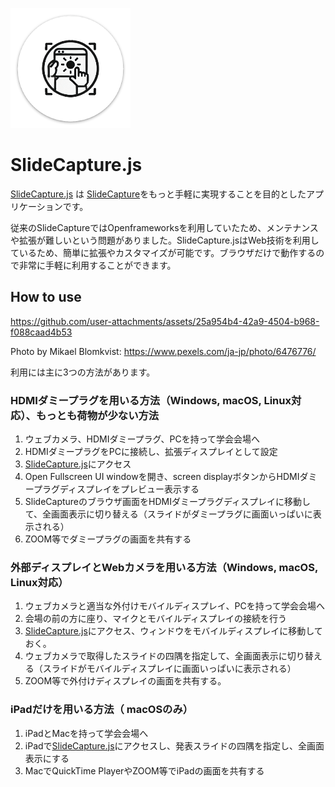 ![logo](./logo.png)
# SlideCapture.js
[SlideCapture.js](https://tetsuakibaba.github.io/SlideCapture.js/) は [SlideCapture](https://github.com/TetsuakiBaba/SlideCapture)をもっと手軽に実現することを目的としたアプリケーションです。

従来のSlideCaptureではOpenframeworksを利用していたため、メンテナンスや拡張が難しいという問題がありました。SlideCapture.jsはWeb技術を利用しているため、簡単に拡張やカスタマイズが可能です。ブラウザだけで動作するので非常に手軽に利用することができます。


## How to use
https://github.com/user-attachments/assets/25a954b4-42a9-4504-b968-f088caad4b53

Photo by Mikael Blomkvist: https://www.pexels.com/ja-jp/photo/6476776/

利用には主に3つの方法があります。

### HDMIダミープラグを用いる方法（Windows, macOS, Linux対応）、もっとも荷物が少ない方法
1. ウェブカメラ、HDMIダミープラグ、PCを持って学会会場へ
2. HDMIダミープラグをPCに接続し、拡張ディスプレイとして設定
3. [SlideCapture.js](https://tetsuakibaba.github.io/SlideCapture.js/)にアクセス
4. Open Fullscreen UI windowを開き、screen displayボタンからHDMIダミープラグディスプレイをプレビュー表示する
5. SlideCaptureのブラウザ画面をHDMIダミープラグディスプレイに移動して、全画面表示に切り替える（スライドがダミープラグに画面いっぱいに表示される）
6. ZOOM等でダミープラグの画面を共有する

### 外部ディスプレイとWebカメラを用いる方法（Windows, macOS, Linux対応）
1. ウェブカメラと適当な外付けモバイルディスプレイ、PCを持って学会会場へ
2. 会場の前の方に座り、マイクとモバイルディスプレイの接続を行う
3. [SlideCapture.js](https://tetsuakibaba.github.io/SlideCapture.js/)にアクセス、ウィンドウをモバイルディスプレイに移動しておく。
4. ウェブカメラで取得したスライドの四隅を指定して、全画面表示に切り替える（スライドがモバイルディスプレイに画面いっぱいに表示される）
5. ZOOM等で外付けディスプレイの画面を共有する。

### iPadだけを用いる方法（ macOSのみ）
1. iPadとMacを持って学会会場へ
2. iPadで[SlideCapture.js](https://tetsuakibaba.github.io/SlideCapture.js/)にアクセスし、発表スライドの四隅を指定し、全画面表示にする
3. MacでQuickTime PlayerやZOOM等でiPadの画面を共有する

